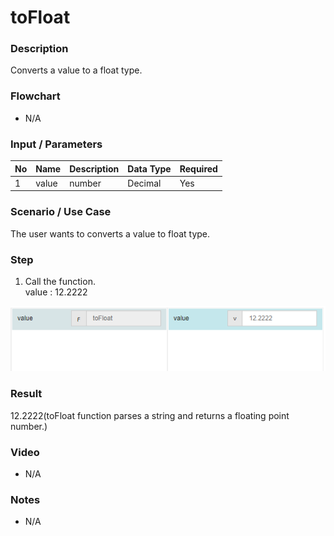 ﻿# toFloat

### Description

Converts a value to a float type.

### Flowchart

- N/A 

### Input / Parameters

| No | Name | Description | Data Type | Required |
| ------ | ------ | ------ |------ | ------ |
| 1 | value | number | Decimal | Yes  |

### Scenario / Use Case

The user wants to converts a value to  float type.

### Step

1. Call the function.
   <br />
   value : 12.2222

  ![](../../../../document/function/Conversion/toFloat/toFloat-step-1.png?raw=true)
 
### Result

12.2222(toFloat function parses a string and returns a floating point number.)
    
### Video

- N/A

<!--[![Video](http://i.imgur.com/Ot5DWAW.png)](https://youtu.be/StTqXEQ2l-Y?t=35s)-->

### Notes

- N/A